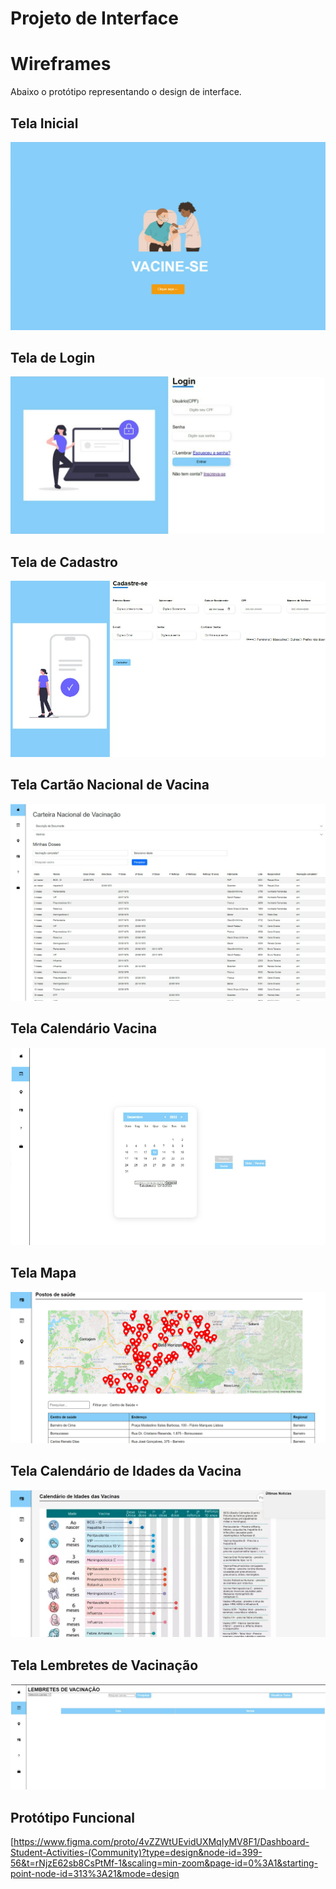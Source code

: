 # Projeto de Interface

# Wireframes
Abaixo o protótipo representando o design de interface.

## Tela Inicial

![UserFlow](images/telainicial.png)

## Tela de Login

![UserFlow](images/telalogin.png)

## Tela de Cadastro

![UserFlow](images/telacadastro.png)

## Tela Cartão Nacional de Vacina

![UserFlow](images/carteiravacinacao.png)

## Tela Calendário Vacina

![UserFlow](images/calendario.png)

## Tela Mapa

![UserFlow](images/postosdesaude.png)

## Tela Calendário de Idades da Vacina

![UserFlow](images/calendarioidades.png)

## Tela Lembretes de Vacinação

![UserFlow](images/lembretesvacinacao.png)

## Protótipo Funcional

[https://www.figma.com/proto/4vZZWtUEvidUXMqIyMV8F1/Dashboard-Student-Activities-(Community)?type=design&node-id=399-56&t=rNjzE62sb8CsPtMf-1&scaling=min-zoom&page-id=0%3A1&starting-point-node-id=313%3A21&mode=design

